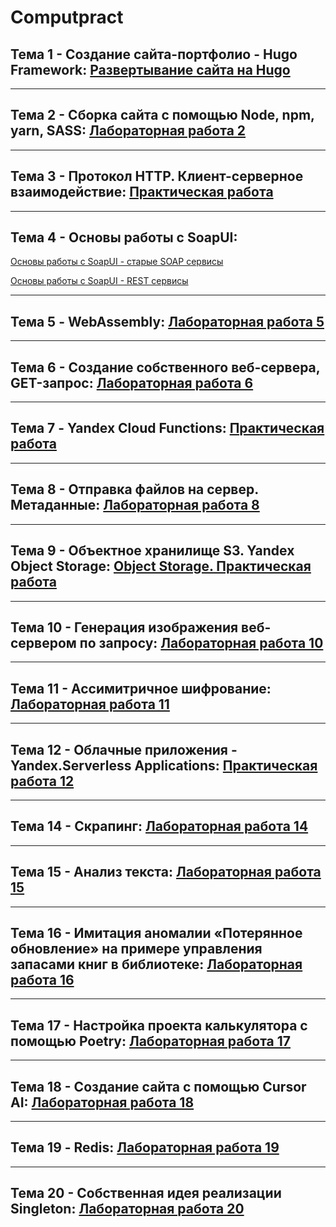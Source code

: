 # Computpract

## Тема 1 - Создание сайта-портфолио - Hugo Framework: [Развертывание сайта на Hugo](https://github.com/MelnikNO/web_portfolioversion4)

---

## Тема 2 - Сборка сайта с помощью Node, npm, yarn, SASS: [Лабораторная работа 2](https://github.com/MelnikNO/Computpract/blob/main/Мельник%20НО%2C%20ИВТ%2C%202к%2C%201.2гр%2C%20ЛР2.pdf)

---

## Тема 3 - Протокол HTTP. Клиент-серверное взаимодействие: [Практическая работа](https://github.com/MelnikNO/Computpract/blob/main/Мельник%20НО%2C%20ИВТ%2C%202к%201.2гр%2C%20ЛР3.pdf)

---

## Тема 4 - Основы работы с SoapUI:
[Основы работы с SoapUI - старые SOAP сервисы](https://disk.yandex.ru/d/wuhP9eDtCZfmSQ)

[Основы работы с SoapUI - REST сервисы](https://disk.yandex.ru/d/J0VFvaJsJ14Hhg)

---

## Тема 5 - WebAssembly: [Лабораторная работа 5](https://github.com/MelnikNO/Computpract/blob/main/ЛР5.md)

---

## Тема 6 - Создание собственного веб-сервера, GET-запрос: [Лабораторная работа 6](https://github.com/MelnikNO/Comppractic2c)

---

## Тема 7 - Yandex Cloud Functions: [Практическая работа](https://t.me/Comppracticetranslate_bot)

---

## Тема 8 - Отправка файлов на сервер. Метаданные: [Лабораторная работа 8](https://github.com/MelnikNO/comppracticelr6)

---

## Тема 9 - Объектное хранилище S3. Yandex Object Storage: [Object Storage. Практическая работа](https://github.com/MelnikNO/Computpract/tree/main/ЛР9#readme)

---

## Тема 10 - Генерация изображения веб-сервером по запросу: [Лабораторная работа 10](https://github.com/MelnikNO/Computpract/tree/main/ЛР10)

---

## Тема 11 - Ассимитричное шифрование: [Лабораторная работа 11](https://github.com/MelnikNO/Computpract/tree/main/ЛР11#readme)

---

## Тема 12 - Облачные приложения - Yandex.Serverless Applications: [Практическая работа 12](https://github.com/MelnikNO/Computpract/blob/main/ЛР12.md)

---

## Тема 14 - Скрапинг: [Лабораторная работа 14](https://github.com/MelnikNO/Computpract/tree/main/ЛР14#readme)

---

## Тема 15 - Анализ текста: [Лабораторная работа 15](https://github.com/MelnikNO/Computpract/tree/main/ЛР15#readme)

---

## Тема 16 - Имитация аномалии «Потерянное обновление» на примере управления запасами книг в библиотеке: [Лабораторная работа 16](https://github.com/MelnikNO/Computpract/tree/main/ЛР16#readme)

---

## Тема 17 - Настройка проекта калькулятора с помощью Poetry: [Лабораторная работа 17](https://github.com/MelnikNO/Computpract/tree/main/ЛР17#readme)

---

## Тема 18 - Создание сайта с помощью Cursor AI: [Лабораторная работа 18](https://github.com/MelnikNO/Computpract/tree/main/ЛР18#readme)

---

## Тема 19 - Redis: [Лабораторная работа 19](https://github.com/MelnikNO/Computpract/tree/main/ЛР19#readme)

---

## Тема 20 - Собственная идея реализации Singleton: [Лабораторная работа 20](https://github.com/MelnikNO/Computpract/tree/main/ЛР20#readme)
